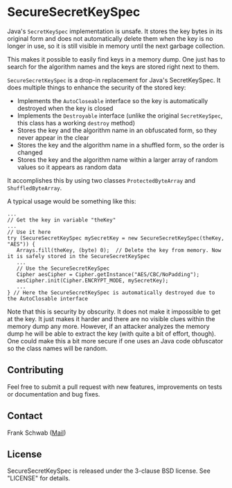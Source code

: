 # SecureSecretKeySpec

Java's `SecretKeySpec` implementation is unsafe. It stores the key bytes in its original form and does not automatically delete them when the key is no longer in use, so it is still visible in memory until the next garbage collection.

This makes it possible to easily find keys in a memory dump. One just has to search for the algorithm names and the keys are stored right next to them.

`SecureSecretKeySpec` is a drop-in replacement for Java's SecretKeySpec. It does multiple things to enhance the security of the stored key:

* Implements the `AutoCloseable` interface so the key is automatically destroyed when the key is closed
* Implements the `Destroyable` interface (unlike the original `SecretKeySpec`, this class has a working `destroy` method)
* Stores the key and the algorithm name in an obfuscated form, so they never appear in the clear
* Stores the key and the algorithm name in a shuffled form, so the order is changed
* Stores the key and the algorithm name within a larger array of random values so it appears as random data

It accomplishes this by using two classes `ProtectedByteArray` and `ShuffledByteArray`.

A typical usage would be something like this:

    ...
    // Get the key in variable "theKey"
    ...
    // Use it here
    try (SecureSecretKeySpec mySecretKey = new SecureSecretKeySpec(theKey, "AES")) {         
       Arrays.fill(theKey, (byte) 0);  // Delete the key from memory. Now it is safely stored in the SecureSecretKeySpec
       ...
       // Use the SecureSecretKeySpec
       Cipher aesCipher = Cipher.getInstance("AES/CBC/NoPadding");
       aesCipher.init(Cipher.ENCRYPT_MODE, mySecretKey);
       ...
    } // Here the SecureSecretKeySpec is automatically destroyed due to the AutoClosable interface

Note that this is security by obscurity. It does not make it impossible to get at the key. It just makes it harder and there are no visible clues within the memory dump any more. However, if an attacker analyzes the memory dump he will be able to extract the key (with quite a bit of effort, though). One could make this a bit more secure if one uses an Java code obfuscator so the class names will be random.

## Contributing

Feel free to submit a pull request with new features, improvements on tests or documentation and bug fixes.

## Contact

Frank Schwab ([Mail](mailto:frank.schwab@deutschebahn.com "Mail"))

## License

SecureSecretKeySpec is released under the 3-clause BSD license. See "LICENSE" for details.
